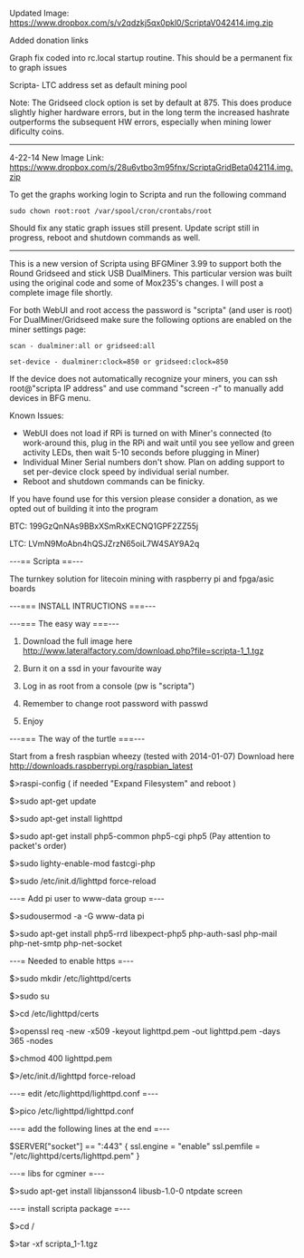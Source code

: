 Updated Image: https://www.dropbox.com/s/v2qdzkj5qx0pkl0/ScriptaV042414.img.zip

Added donation links

Graph fix coded into rc.local startup routine. This should be a permanent fix to graph issues

Scripta- LTC address set as default mining pool

Note: The Gridseed clock option is set by default at 875. This does produce slightly higher hardware errors, but in the long term the increased hashrate outperforms the subsequent HW errors, especially when mining lower dificulty coins.

------------------------------------------------------------------------
4-22-14
New Image Link: https://www.dropbox.com/s/28u6vtbo3m95fnx/ScriptaGridBeta042114.img.zip

To get the graphs working login to Scripta and run the following command
```
sudo chown root:root /var/spool/cron/crontabs/root
```
Should fix any static graph issues still present. Update script still in progress, reboot and shutdown commands as well.

------------------------------------------------------------------------

This is a new version of Scripta using BFGMiner 3.99 to support both the Round Gridseed and stick USB DualMiners. This particular version was built using the original code and some of Mox235's changes. I will post a complete image file shortly.

For both WebUI and root access the password is "scripta" (and user is root)
For DualMiner/Gridseed make sure the following options are enabled on the miner settings page:
```
scan - dualminer:all or gridseed:all

set-device - dualminer:clock=850 or gridseed:clock=850
```

If the device does not automatically recognize your miners, you can ssh root@"scripta IP address" and use command "screen -r" to manually add devices in BFG menu.

Known Issues:
- WebUI does not load if RPi is turned on with Miner's connected (to work-around this, plug in the RPi and wait until you see yellow and green activity LEDs, then wait 5-10 seconds before plugging in Miner)
- Individual Miner Serial numbers don't show. Plan on adding support to set per-device clock speed by individual serial number.
- Reboot and shutdown commands can be finicky.


If you have found use for this version please consider a donation, as we opted out of building it into the program

BTC: 199GzQnNAs9BBxXSmRxKECNQ1GPF2ZZ55j

LTC: LVmN9MoAbn4hQSJZrzN65oiL7W4SAY9A2q

---== Scripta ==---

The turnkey solution for litecoin mining with raspberry pi and fpga/asic boards


---===         INSTALL INTRUCTIONS            ===---



---=== The easy way ===---

1) Download the full image here http://www.lateralfactory.com/download.php?file=scripta-1_1.tgz

2) Burn it on a ssd in your favourite way

3) Log in as root from a console (pw is "scripta")

4) Remember to change root password with passwd 

5) Enjoy



---=== The way of the turtle ===---

Start from a fresh raspbian wheezy (tested with 2014-01-07) Download here http://downloads.raspberrypi.org/raspbian_latest

$>raspi-config ( if needed "Expand Filesystem" and reboot )

$>sudo apt-get update

$>sudo apt-get install lighttpd

$>sudo apt-get install php5-common php5-cgi php5 (Pay attention to packet's order)

$>sudo lighty-enable-mod fastcgi-php

$>sudo /etc/init.d/lighttpd force-reload

---= Add pi user to www-data group =---

$>sudousermod -a -G www-data pi 

$>sudo apt-get install php5-rrd libexpect-php5 php-auth-sasl php-mail php-net-smtp php-net-socket


---= Needed to enable https =---

$>sudo mkdir /etc/lighttpd/certs

$>sudo su

$>cd /etc/lighttpd/certs

$>openssl req -new -x509 -keyout lighttpd.pem -out lighttpd.pem -days 365 -nodes

$>chmod 400 lighttpd.pem

$>/etc/init.d/lighttpd force-reload


---= edit /etc/lighttpd/lighttpd.conf =---
 
$>pico /etc/lighttpd/lighttpd.conf 
 
---= add the following lines at the end =---
 
$SERVER["socket"] == ":443" {
  ssl.engine = "enable" 
  ssl.pemfile = "/etc/lighttpd/certs/lighttpd.pem" 
}

---= libs for cgminer =---

$>sudo apt-get install libjansson4 libusb-1.0-0 ntpdate screen

---= install scripta package =---

$>cd /

$>tar -xf scripta_1-1.tgz

